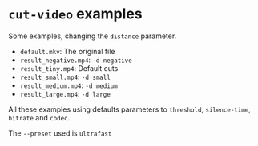 # `cut-video` examples

Some examples, changing the `distance` parameter.

- `default.mkv`: The original file
- `result_negative.mp4`: `-d negative`
- `result_tiny.mp4`: Default cuts
- `result_small.mp4`: `-d small`
- `result_medium.mp4`: `-d medium`
- `result_large.mp4`: `-d large`

All these examples using defaults parameters to `threshold`, `silence-time`, `bitrate` and `codec`.

The `--preset` used is `ultrafast`
